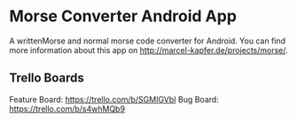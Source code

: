 Morse Converter Android App
===========================

A writtenMorse and normal morse code converter for Android. You can find more information about this app on http://marcel-kapfer.de/projects/morse/.

Trello Boards
--------------------------

Feature Board: https://trello.com/b/SGMIGVbI
Bug Board: https://trello.com/b/s4whMQb9
